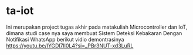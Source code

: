 # ta-iot
Ini merupakan project tugas akhir pada matakuliah Microcontroller dan IoT, dimana studi case nya saya membuat Sistem Deteksi Kebakaran Dengan Notifikasi WhatsApp
berikut vidio demontrasinya
https://youtu.be/IYGDl7Il0L4?si=_PBr3NUT-xd3LuRL

